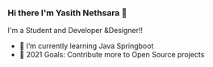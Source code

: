 ### Hi there I'm Yasith Nethsara 👋

I'm a Student and Developer &Designer!!

- 🌱 I’m currently learning Java Springboot
- 🥅 2021 Goals: Contribute more to Open Source projects

